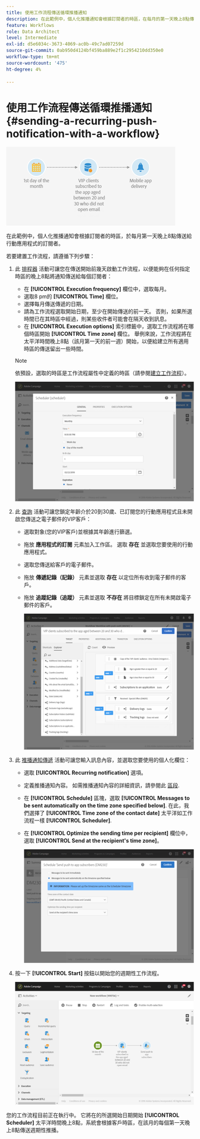 ```yaml
---
title: 使用工作流程傳送循環推播通知
description: 在此範例中，個人化推播通知會根據訂閱者的時區，在每月的第一天晚上8點傳送給行動應用程式
feature: Workflows
role: Data Architect
level: Intermediate
exl-id: d5e6034c-3673-4069-ac0b-49c7ad07259d
source-git-commit: 0ab950d4124bf459ba889e2f1c2954210dd350e0
workflow-type: tm+mt
source-wordcount: '475'
ht-degree: 4%

---
```


# 使用工作流程傳送循環推播通知 {#sending-a-recurring-push-notification-with-a-workflow}

![](assets/wkf_push_example_1.png)

在此範例中，個人化推播通知會根據訂閱者的時區，於每月第一天晚上8點傳送給行動應用程式的訂閱者。

若要建置工作流程，請遵循下列步驟：

1. 此 [排程器](../../automating/using/scheduler.md) 活動可讓您在傳送開始前幾天啟動工作流程，以便能夠在任何指定時區的晚上8點將通知傳送給每個訂閱者：

   * 在 **[!UICONTROL Execution frequency]** 欄位中，選取每月。
   * 選取8 pm的 **[!UICONTROL Time]** 欄位。
   * 選擇每月傳送傳遞的日期。
   * 請為工作流程選取開始日期，至少在開始傳送的前一天。 否則，如果所選時間已在其時區中經過，則某些收件者可能會在隔天收到訊息。
   * 在 **[!UICONTROL Execution options]** 索引標籤中，選取工作流程將在哪個時區開始 **[!UICONTROL Time zone]** 欄位。 舉例來說，工作流程將在太平洋時間晚上8點（該月第一天的前一週）開始，以便給建立所有適用時區的傳送留出一些時間。

   >[!NOTE]
   >
   >依預設，選取的時區是工作流程屬性中定義的時區（請參閱[建立工作流程](../../automating/using/building-a-workflow.md)）。

   ![](assets/wkf_push_example_5.png)

1. 此 [查詢](../../automating/using/query.md) 活動可讓您鎖定年齡介於20到30歲、已訂閱您的行動應用程式且未開啟您傳送之電子郵件的VIP客戶：

   * 選取對象(您的VIP客戶)並根據其年齡進行篩選。
   * 拖放 **應用程式的訂閱** 元素加入工作區。 選取 **存在** 並選取您要使用的行動應用程式。
   * 選取您傳送給客戶的電子郵件。
   * 拖放 **傳遞記錄（記錄）** 元素並選取 **存在** 以定位所有收到電子郵件的客戶。
   * 拖放 **追蹤記錄（追蹤）** 元素並選取 **不存在** 將目標鎖定在所有未開啟電子郵件的客戶。

     ![](assets/wkf_push_example_2.png)

1. 此 [推播通知傳遞](../../automating/using/push-notification-delivery.md) 活動可讓您輸入訊息內容，並選取您要使用的個人化欄位：

   * 選取 **[!UICONTROL Recurring notification]** 選項。
   * 定義推播通知內容。 如需推播通知內容的詳細資訊，請參閱此 [區段](../../channels/using/preparing-and-sending-a-push-notification.md).
   * 在 **[!UICONTROL Schedule]** 區塊，選取 **[!UICONTROL Messages to be sent automatically on the time zone specified below]**. 在此，我們選擇了 **[!UICONTROL Time zone of the contact date]** 太平洋如工作流程一樣 **[!UICONTROL Scheduler]**.
   * 在 **[!UICONTROL Optimize the sending time per recipient]** 欄位中，選取 **[!UICONTROL Send at the recipient's time zone]**。

     ![](assets/wkf_push_example_4.png)

1. 按一下 **[!UICONTROL Start]** 按鈕以開始您的週期性工作流程。

   ![](assets/wkf_push_example_3.png)

您的工作流程目前正在執行中。 它將在的所選開始日期開始 **[!UICONTROL Scheduler]** 太平洋時間晚上8點，系統會根據客戶時區，在該月的每個第一天晚上8點傳送週期性推播。
